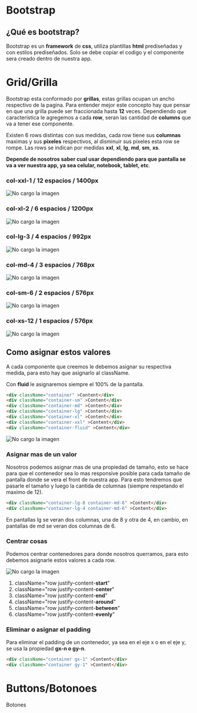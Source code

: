 # **Bootstrap**

## **¿Qué es bootstrap?**

Bootstrap es un **framework** de **css**, utiliza plantillas **html** prediseñadas y con estilos prediseñados. Solo se debe copiar el codigo y el componente sera creado dentro de nuestra app.

# **Grid/Grilla**

Bootstrap esta conformado por **grillas**, estas grillas ocupan un ancho respectivo de la pagina. Para entender mejor este concepto hay que pensar en que una grilla puede ser fraccionada hasta **12** veces. Dependiendo que caracteristica le agregemos a cada **row**, seran las cantidad de **columns** que va a tener ese componente.

Existen 6 rows distintas con sus medidas, cada row tiene sus **columnas** maximas y sus **pixeles** respectivos, al disminuir sus pixeles esta row se rompe. Las rows se indican por medidas **xxl**, **xl**, **lg**, **md**, **sm**, **xs**.

**Depende de nosotros saber cual usar dependiendo para que pantalla se va a ver nuestra app, ya sea celular, notebook, tablet, etc**.

### **col-xxl-1** / 12 espacios / 1400px

![No cargo la imagen](https://media.discordapp.net/attachments/991322622660976670/1029757232268722216/unknown.png)

### **col-xl-2** / 6 espacios / 1200px

![No cargo la imagen](https://media.discordapp.net/attachments/991322622660976670/1029758903820484668/unknown.png)

### **col-lg-3**  / 4 espacios / 992px

![No cargo la imagen](https://media.discordapp.net/attachments/991322622660976670/1029759518831284274/unknown.png)

### **col-md-4** / 3 espacios / 768px

![No cargo la imagen](https://media.discordapp.net/attachments/991322622660976670/1029759770976063579/unknown.png)

### **col-sm-6** / 2 espacios / 576px

![No cargo la imagen](https://media.discordapp.net/attachments/991322622660976670/1029760207234007080/unknown.png)

### **col-xs-12** / 1 espacios / 576px

![No cargo la imagen](https://media.discordapp.net/attachments/991322622660976670/1029760308409020596/unknown.png?width=449&height=702)

## **Como asignar estos valores**

A cada componente que creemos le debemos asignar su respectiva medida, para esto hay que asignarlo al className.

Con **fluid** le asignaremos siempre el 100% de la pantalla.

 ``` html
 <div className="container" >Content</div>
 <div className="container-sm" >Content</div>
 <div className="container-md" >Content</div>
 <div className="container-lg" >Content</div>
 <div className="container-xl" >Content</div>
 <div className="container-xxl" >Content</div>
 <div className="container-fluid" >Content</div>
```

![No cargo la imagen](https://media.discordapp.net/attachments/991322622660976670/1029765821662244864/unknown.png)

### **Asignar mas de un valor**

Nosotros podemos asignar mas de una propiedad de tamaño, esto se hace para que el contenedor sea lo mas responsive posible para cada tamaño de pantalla donde se vera el front de nuestra app. Para esto tendremos que pasarle el tamaño y luego la cantida de columnas (siempre respetando el maximo de 12).

 ``` html
 <div className="container-lg-8 container-md-6" >Content</div>
 <div className="container-lg-4 container-md-6" >Content</div>
```

En pantallas lg se veran dos columnas, una de 8 y otra de 4, en cambio, en pantallas de md se veran dos columnas de 6.

### **Centrar cosas**

Podemos centrar contenedores para donde nosotros querramos, para esto debemos asignarle estos valores a cada row.

![No cargo la imagen](https://cdn.discordapp.com/attachments/991322622660976670/1029774487480180757/unknown.png)

1) className="row justify-content-**start**"
2) className="row justify-content-**center**"
3) className="row justify-content-**end**"
4) className="row justify-content-**around**"
5) className="row justify-content-**between**"
6) className="row justify-content-**evenly**"

### **Eliminar o asignar el padding**

Para eliminar el padding de un contenedor, ya sea en el eje x o en el eje y, se usa la propiedad **gx-n o gy-n**.

 ``` html
 <div className="container gx-1" >Content</div>
 <div className="container gy-1" >Content</div>
```

# **Buttons/Botonoes**

Botones
